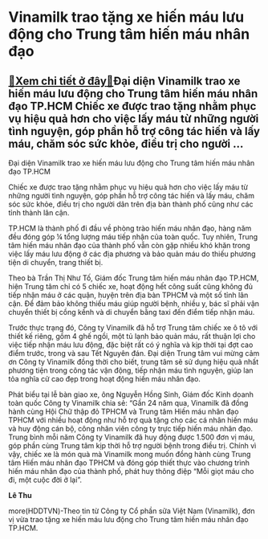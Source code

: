 Vinamilk trao tặng xe hiến máu lưu động cho Trung tâm hiến máu nhân đạo
=======================================================================

[:gift:Xem chi tiết ở đây:gift:](https://hddtvn.com/vinamilk-trao-tang-xe-hien-mau-luu-dong-cho-trung-tam-hien-mau-nhan-dao/)Đại diện Vinamilk trao xe hiến máu lưu động cho Trung tâm hiến máu nhân đạo TP.HCM Chiếc xe được trao tặng nhằm phục vụ hiệu quả hơn cho việc lấy máu từ những người tình nguyện, góp phần hỗ trợ công tác hiến và lấy máu, chăm sóc sức khỏe, điều trị cho người …
-------------------------------------------------------------------------------------------------------------------------------------------------------------------------------------------------------------------------------------------------------------------







 






 Đại diện Vinamilk trao xe hiến máu lưu động cho Trung tâm hiến máu nhân đạo TP.HCM 


Chiếc xe được trao tặng nhằm phục vụ hiệu quả hơn cho việc lấy máu từ những người tình nguyện, góp phần hỗ trợ công tác hiến và lấy máu, chăm sóc sức khỏe, điều trị cho người dân trên địa bàn thành phố cũng như các tỉnh thành lân cận.


 TP.HCM là thành phố đi đầu về phòng trào hiến máu nhân đạo, hàng năm đều đóng góp ¼ tổng lượng máu tiếp nhận của toàn quốc. Tuy nhiên, Trung tâm hiến máu nhân đạo của thành phố vẫn còn gặp nhiều khó khăn trong việc lấy máu lưu động ở các địa phương và bảo quản máu do thiếu phương tiện di chuyển, trang thiết bị.


 Theo bà Trần Thị Như Tố, Giám đốc Trung tâm hiến máu nhân đạo TP.HCM, hiện Trung tâm chỉ có 5 chiếc xe, hoạt động hết công suất cũng không đủ tiếp nhận máu ở các quận, huyện trên địa bàn TPHCM và một số tỉnh lân cận. Để đảm bảo không thiếu máu giúp người bệnh, nhiều y, bác sĩ phải vận chuyển thiết bị cồng kềnh và di chuyển bằng taxi đến điểm tiếp nhận máu.


 Trước thực trạng đó, Công ty Vinamilk đã hỗ trợ Trung tâm chiếc xe ô tô với thiết kế riêng, gồm 4 ghế ngồi, một tủ lạnh bảo quản máu, rất thuận lợi cho việc tiếp nhận máu lưu động, đặc biệt rất có ý nghĩa và kịp thời tại đợt cao điểm trước, trong và sau Tết Nguyên đán. Đại diện Trung tâm vui mừng cảm ơn Công ty Vinamilk đồng thời cho biết, trung tâm sẽ sử dụng hiệu quả nhất phương tiện trong công tác vận động, tiếp nhận máu tình nguyện, giúp lan tỏa nghĩa cử cao đẹp trong hoạt động hiến máu nhân đạo.


 Phát biểu tại lễ bàn giao xe, ông Nguyễn Hồng Sinh, Giám đốc Kinh doanh toàn quốc Công ty Vinamilk chia sẻ: “Gần 24 năm qua, Vinamilk đã đồng hành cùng Hội Chữ thập đỏ TPHCM và Trung tâm Hiến máu nhân đạo TPHCM với nhiều hoạt động như hỗ trợ quà tặng cho các cá nhân hiến máu và huy động cán bộ, công nhân viên công ty trực tiếp hiến máu nhân đạo. Trung bình mỗi năm Công ty Vinamilk đã huy động được 1.500 đơn vị máu, góp phần cùng Trung tâm kịp thời hỗ trợ người bệnh trong điều trị. Chính vì vậy, chiếc xe là món quà mà Vinamilk mong muốn đồng hành cùng Trung tâm Hiến máu nhân đạo TPHCM và đóng góp thiết thực vào chương trình hiến máu nhân đạo của thành phố, phát huy thông điệp “Mỗi giọt máu cho đi, một cuộc đời ở lại”. 






**Lê Thu**



more(HDDTVN)-Theo tin từ Công ty Cổ phần sữa Việt Nam (Vinamilk), đơn vị vừa trao tặng xe hiến máu lưu động cho Trung tâm hiến máu nhân đạo TP.HCM.

